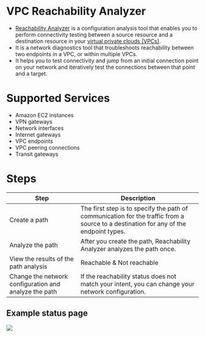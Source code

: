# VPC Reachability Analyzer
- [Reachability Analyzer](https://docs.aws.amazon.com/vpc/latest/reachability/what-is-reachability-analyzer.html) is a configuration analysis tool that enables you to perform connectivity testing between a source resource and a destination resource in your [virtual private clouds (VPCs)](../3_NetworkFoundations/AmazonVPC/Readme.md).
- It is a network diagnostics tool that troubleshoots reachability between two endpoints in a VPC, or within multiple VPCs.
- It helps you to test connectivity and jump from an initial connection point on your network and iteratively test the connections between that point and a target.

# Supported Services
- Amazon EC2 instances
- VPN gateways
- Network interfaces
- Internet gateways
- VPC endpoints
- VPC peering connections
- Transit gateways

# Steps

| Step                                                  | Description                                                                                                                          |
|-------------------------------------------------------|--------------------------------------------------------------------------------------------------------------------------------------|
| Create a path                                         | The first step is to specify the path of communication for the traffic from a source to a destination for any of the endpoint types. |
| Analyze the path                                      | After you create the path, Reachability Analyzer analyzes the path once.                                                             |
| View the results of the path analysis                 | Reachable & Not reachable                                                                                                                         |
| Change the network configuration and analyze the path | If the reachability status does not match your intent, you can change your network configuration.                                                                                                                                                   |

## Example status page

![](https://docs.aws.amazon.com/images/vpc/latest/reachability/images/unreachable-path.png)